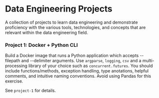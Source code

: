# Data Engineering Projects
A collection of projects to learn data engineering and demonstrate proficiency with the various tools, technologies, and concepts that are relevant within the data engineering field.

### Project 1: Docker + Python CLI
Build a Docker image that runs a Python application which accepts --filepath and --delimiter arguments.
Use `argparse`, `logging`, `csv` and a multi-processing library of your choice such as `concurrent.futures`. You should include functions/methods, exception handling, type anotations, helpful comments, and intuitive naming conventions. Avoid using Pandas for this exercise.

See `project-1` for details.

